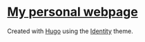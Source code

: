 # [My personal webpage](http://oleeskild.no/) #

Created with [Hugo](https://gohugo.io/) using the [Identity](https://themes.gohugo.io/hugo-identity-theme/) theme.
